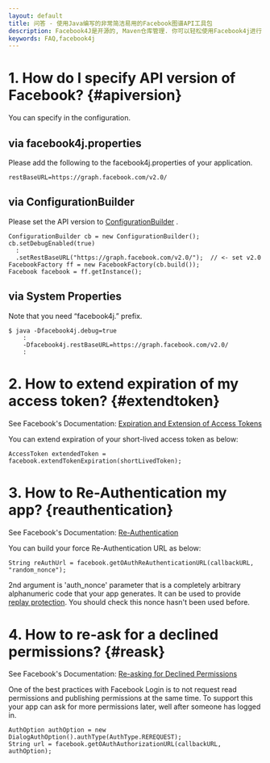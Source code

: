 ```yaml
---
layout: default
title: 问答 - 使用Java编写的非常简洁易用的Facebook图谱API工具包
description: Facebook4J是开源的, Maven仓库管理. 你可以轻松使用Facebook4j进行Facebook图谱API开发
keywords: FAQ,facebook4j
---
```

# 1. How do I specify API version of Facebook? {#apiversion}

You can specify in the configuration.

## via facebook4j.properties
Please add the following to the facebook4j.properties of your application.

    restBaseURL=https://graph.facebook.com/v2.0/

## via ConfigurationBuilder
Please set the API version to [ConfigurationBuilder](/javadoc/facebook4j/conf/ConfigurationBuilder.html) .

    ConfigurationBuilder cb = new ConfigurationBuilder();
    cb.setDebugEnabled(true)
      :
      .setRestBaseURL("https://graph.facebook.com/v2.0/");  // <- set v2.0
    FacebookFactory ff = new FacebookFactory(cb.build());
    Facebook facebook = ff.getInstance();

## via System Properties
Note that you need “facebook4j.” prefix.

    $ java -Dfacebook4j.debug=true
        :
        -Dfacebook4j.restBaseURL=https://graph.facebook.com/v2.0/
        :

# 2. How to extend expiration of my access token? {#extendtoken}

See Facebook's Documentation: [Expiration and Extension of Access Tokens](https://developers.facebook.com/docs/facebook-login/access-tokens/expiration-and-extension)

You can extend expiration of your short-lived access token as below:

    AccessToken extendedToken = facebook.extendTokenExpiration(shortLivedToken);

# 3. How to Re-Authentication my app? {reauthentication}

See Facebook's Documentation: [Re-Authentication](https://developers.facebook.com/docs/facebook-login/reauthentication)

You can build your force Re-Authentication URL as below:

    String reAuthUrl = facebook.getOAuthReAuthenticationURL(callbackURL, "random_nonce");

2nd argument is 'auth_nonce' parameter that is a completely arbitrary alphanumeric code that your app generates.
It can be used to provide [replay protection](http://en.wikipedia.org/wiki/Replay_attack).
You should check this nonce hasn't been used before.

# 4. How to re-ask for a declined permissions? {#reask}

See Facebook's Documentation: [Re-asking for Declined Permissions](https://developers.facebook.com/docs/facebook-login/web#re-asking-declined-permissions)

One of the best practices with Facebook Login is to not request read permissions and publishing permissions at the same time. To support this your app can ask for more permissions later, well after someone has logged in.

    AuthOption authOption = new DialogAuthOption().authType(AuthType.REREQUEST);
    String url = facebook.getOAuthAuthorizationURL(callbackURL, authOption);
